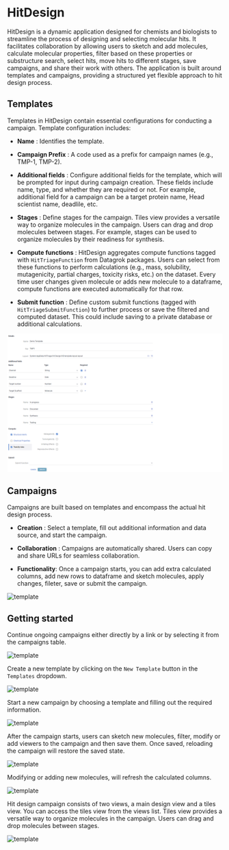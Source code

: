 # HitDesign

HitDesign is a dynamic application designed for chemists and biologists to streamline the process of designing and selecting molecular hits. It facilitates collaboration by allowing users to sketch and add molecules, calculate molecular properties, filter based on these properties or substructure search, select hits, move hits to different stages, save campaigns, and share their work with others. The application is built around templates and campaigns, providing a structured yet flexible approach to hit design process.

## Templates

Templates in HitDesign contain essential configurations for conducting a campaign. Template configuration includes:

- **Name** : Identifies the template.

- **Campaign Prefix** : A code used as a prefix for campaign names (e.g., TMP-1, TMP-2).

- **Additional fields** : Configure additional fields for the template, which will be prompted for input during campaign creation. These fields include name, type, and whether they are required or not. For example, additional field for a campaign can be a target protein name, Head scientist name, deadlile, etc.

- **Stages** : Define stages for the campaign. Tiles view provides a versatile way to organize molecules in the campaign. Users can drag and drop molecules between stages. For example, stages can be used to organize molecules by their readiness for synthesis.

- **Compute functions** : HitDesign aggregates compute functions tagged with `HitTriageFunction` from Datagrok packages. Users can select from these functions to perform calculations (e.g., mass, solubility, mutagenicity, partial charges, toxicity risks, etc.) on the dataset.
Every time user changes given molecule or adds new molecule to a dataframe, compute functions are executed automatically for that row.

- **Submit function** : Define custom submit functions (tagged with `HitTriageSubmitFunction`) to further process or save the filtered and computed dataset. This could include saving to a private database or additional calculations.

![template](https://github.com/datagrok-ai/public/blob/master/help/uploads/hittriage/template-HD.png?raw=true)

## Campaigns

Campaigns are built based on templates and encompass the actual hit design process.

- **Creation** : Select a template, fill out additional information and data source, and start the campaign.

- **Collaboration** : Campaigns are automatically shared. Users can copy and share URLs for seamless collaboration.

- **Functionality**: Once a campaign starts, you can add extra calculated columns, add new rows to dataframe and sketch molecules, apply changes, fileter, save or submit the campaign.

![template](https://github.com/datagrok-ai/public/blob/master/help/uploads/hittriage/campaign-HD.png?raw=true)

## Getting started

Continue ongoing campaigns either directly by a link or by selecting it from the campaigns table.

![template](https://github.com/datagrok-ai/public/blob/master/help/uploads/hittriage/cuntinue_campaign_HD.gif?raw=true)

Create a new template by clicking on the `New Template` button in the `Templates` dropdown.

![template](https://github.com/datagrok-ai/public/blob/master/help/uploads/hittriage/create-template-HD.gif?raw=true)

Start a new campaign by choosing a template and filling out the required information. 

![template](https://github.com/datagrok-ai/public/blob/master/help/uploads/hittriage/HT_create_campaign.gif?raw=true)

After the campaign starts, users can sketch new molecules, filter, modify or add viewers to the campaign and then save them. Once saved, reloading the campaign will restore the saved state.

![template](https://github.com/datagrok-ai/public/blob/master/help/uploads/hittriage/HT_save_campaign.gif?raw=true)

Modifying or adding new molecules, will refresh the calculated columns.

![template](https://github.com/datagrok-ai/public/blob/master/help/uploads/hittriage/HT_save_campaign.gif?raw=true)

Hit design campaign consists of two views, a main design view and a tiles view. You can access the tiles view from the views list. Tiles view provides a versatile way to organize molecules in the campaign. Users can drag and drop molecules between stages.

![template](https://github.com/datagrok-ai/public/blob/master/help/uploads/hittriage/HT_save_campaign.gif?raw=true)
